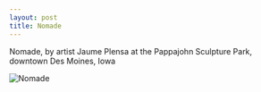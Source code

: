 ```yaml
---
layout: post
title: Nomade
---
```


Nomade, by artist Jaume Plensa at the Pappajohn Sculpture Park, downtown Des Moines, Iowa

![Nomade](https://cdn.jasonsturges.com/photos/landscape/IMG_5575.jpg)
